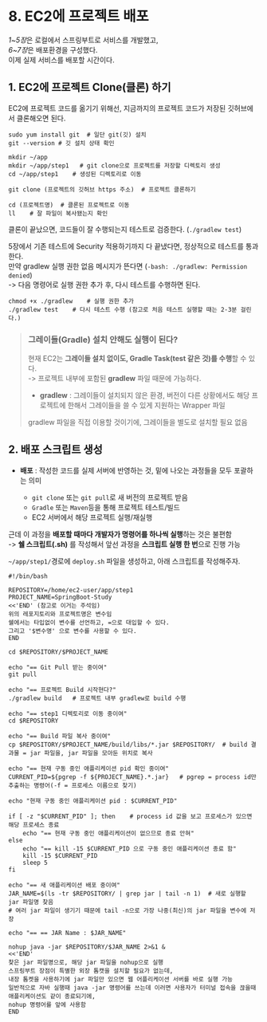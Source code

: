 # 8. EC2에 프로젝트 배포

*1~5장*은 로컬에서 스프링부트로 서비스를 개발했고,  
*6~7장*은 배포환경을 구성했다.  
이제 실제 서비스를 배포할 시간이다.

## 1. EC2에 프로젝트 Clone(클론) 하기

EC2에 프로젝트 코드를 옮기기 위해선, 지금까지의 프로젝트 코드가 저장된 깃허브에서 클론해오면 된다.  
 
```shell script
sudo yum install git  # 일단 git(깃) 설치
git --version # 깃 설치 상태 확인

mkdir ~/app   
mkdir ~/app/step1   # git clone으로 프로젝트를 저장할 디렉토리 생성
cd ~/app/step1    # 생성된 디렉토리로 이동

git clone (프로젝트의 깃허브 https 주소)  # 프로젝트 클론하기

cd (프로젝트명)  # 클론된 프로젝트로 이동
ll    # 잘 파일이 복사됐는지 확인
```

클론이 끝났으면, 코드들이 잘 수행되는지 테스트로 검증한다. (```./gradlew test```)

5장에서 기존 테스트에 Security 적용하기까지 다 끝냈다면, 정상적으로 테스트를 통과한다.  
만약 gradlew 실행 권한 없음 메시지가 뜬다면 (```-bash: ./gradlew: Permission denied```)  
-> 다음 명령어로 실행 권한 추가 후, 다시 테스트를 수행하면 된다.

```shell script
chmod +x ./gradlew    # 실행 권한 추가
./gradlew test    # 다시 테스트 수행 (참고로 처음 테스트 실행할 때는 2-3분 걸린다.)
``` 

> ### 그레이들(Gradle) 설치 안해도 실행이 된다?
>
> 현재 EC2는 **그레이들 설치 없이도, Gradle Task(test 같은 것)를 수행**할 수 있다.   
> -> 프로젝트 내부에 포함된 **gradlew** 파일 때문에 가능하다.
> 
> - **gradlew** : 그레이들이 설치되지 않은 환경, 버전이 다른 상황에서도 해당 프로젝트에 한해서 그레이들을 쓸 수 있게 지원하는 Wrapper 파일
> 
> gradlew 파일을 직접 이용할 것이기에, 그레이들을 별도로 설치할 필요 없음

## 2. 배포 스크립트 생성

- **배포** : 작성한 코드를 실제 서버에 반영하는 것, 밑에 나오는 과정들을 모두 포괄하는 의미  

    - ```git clone``` 또는 ```git pull```로 새 버전의 프로젝트 받음
    - ```Gradle``` 또는 ```Maven```등을 통해 프로젝트 테스트/빌드
    - EC2 서버에서 해당 프로젝트 실행/재실행

근데 이 과정을 **배포할 때마다 개발자가 명령어를 하나씩 실행**하는 것은 불편함   
-> **쉘 스크립트(.sh)** 를 작성해서 앞선 과정을 **스크립트 실행 한 번**으로 진행 가능

```~/app/step1/```경로에 ```deploy.sh``` 파일을 생성하고, 아래 스크립트를 작성해주자.
```shell script
#!/bin/bash

REPOSITORY=/home/ec2-user/app/step1
PROJECT_NAME=SpringBoot-Study
<<'END' (참고로 이거는 주석임)
위의 레포지토리와 프로젝트명은 변수임
쉘에서는 타입없이 변수를 선언하고, =으로 대입할 수 있다.
그리고 '$변수명' 으로 변수를 사용할 수 있다. 
END

cd $REPOSITORY/$PROJECT_NAME

echo "== Git Pull 받는 중이여"
git pull

echo "== 프로젝트 Build 시작현다?"
./gradlew build   # 프로젝트 내부 gradlew로 build 수행

echo "== step1 디렉토리로 이동 중이여"
cd $REPOSITORY

echo "== Build 파일 복사 중이여"
cp $REPOSITORY/$PROJECT_NAME/build/libs/*.jar $REPOSITORY/  # build 결과물 = jar 파일을, jar 파일을 모아둔 위치로 복사

echo "== 현재 구동 중인 애플리케이션 pid 확인 중이여"
CURRENT_PID=${pgrep -f ${PROJECT_NAME}.*.jar}   # pgrep = process id만 추출하는 명령어(-f = 프로세스 이름으로 찾기)

echo "현재 구동 중인 애플리케이션 pid : $CURRENT_PID"

if [ -z "$CURRENT_PID" ]; then    # process id 값을 보고 프로세스가 있으면 해당 프로세스 종료
    echo "== 현재 구동 중인 애플리케이션이 없으므로 종료 안혀"
else 
    echo "== kill -15 $CURRENT_PID 으로 구동 중인 애플리케이션 종료 함"
    kill -15 $CURRENT_PID
    sleep 5
fi

echo "== 새 애플리케이션 배포 중이여"
JAR_NAME=$(ls -tr $REPOSITORY/ | grep jar | tail -n 1)  # 새로 실행할 jar 파일명 찾음
# 여러 jar 파일이 생기기 때문에 tail -n으로 가장 나중(최신)의 jar 파일을 변수에 저장

echo "== == JAR Name : $JAR_NAME"

nohup java -jar $REPOSITORY/$JAR_NAME 2>&1 &  
<<'END'
찾은 jar 파일명으로, 해당 jar 파일을 nohup으로 실행
스프링부트 장점이 특별한 외장 톰캣을 설치할 필요가 없는데, 
내장 톰켓을 사용하기에 jar 파일만 있으면 웹 어플리케이션 서버를 바로 실행 가능
일반적으로 자바 실행때 java -jar 명령어를 쓰는데 이러면 사용자가 터미널 접속을 끊을때 애플리케이션도 같이 종료되기에,
nohup 명령어를 앞에 사용함
END
```
